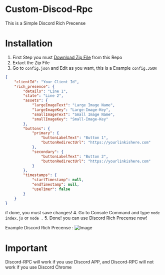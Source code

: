 # Custom-Discod-Rpc

This is a Simple Discord Rich Precense

# Installation
1. First Step you must [Download Zip File](https://github.com/ClueForce/Custom-Discord-Rpc/releases/tab/1.0) from this Repo
2. Extact the Zip File
3. Go to `config.json` and Edit as you want, this is a Example `config.JSON`
```json
{
    "clientId": "Your Client Id",
    "rich_presence": {
        "details": "Line 1",
        "state": "Line 2",
        "assets": {
            "largeImageText": "Large Image Name",
            "largeImageKey": "Large-Image-Key",
            "smallImageText": "Small Image Name",
            "smallImageKey": "Small-Image-Key"
        },
        "buttons": {
            "primary": {
                "buttonLabelText": "Button 1",
                "buttonRedirectUrl": "https://yourlinkishere.com"
            },
            "secondary": {
                "buttonLabelText": "Button 2",
                "buttonRedirectUrl": "https://yourlinkishere.com"
            }
        },
        "timestamps": {
            "startTimestamp": null,
            "endTimestamp": null,
            "useTimer": false
        }
    }
}
```
if done, you must save changes!
4. Go to Console Command and type `node index.js` or `node .`
5. Done! you can use Discord Rich Precense now!

Example Discord Rich Precense :
![Image](https://cdn.discordapp.com/attachments/818356648107966527/864775609792069702/owner-discussion-channel_-_Discord_7_14_2021_2_47_22_PM_2.png)

# Important
Discord-RPC will work if you use Discord APP, and Discord-RPC will not work if you use Discord Chrome

